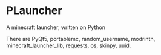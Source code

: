 # PLauncher
A minecraft launcher, written on Python

There are PyQt5, portablemc, random_username, modrinth, minecraft_launcher_lib, requests, os, skinpy, uuid.
